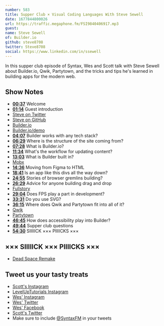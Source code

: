 ```yaml
---
number: 583
title: Supper Club × Visual Coding Languages With Steve Sewell
date: 1677844800026
url: https://traffic.megaphone.fm/FSI9840406917.mp3
guest: 
name: Steve Sewell
of: Builder.io
github: steve8708
twitter: Steve8708
social: https://www.linkedin.com/in/ssewell
---
```


In this supper club episode of Syntax, Wes and Scott talk with Steve Sewell about Builder.io, Qwik, Partytown, and the tricks and tips he's learned in building apps for the modern web.

## Show Notes

- **[00:37](#t=00:37)** Welcome
- **[01:14](#t=01:14)** Guest introduction
- [Steve on Twitter](https://twitter.com/Steve8708)
- [Steve on GitHub](https://github.com/steve8708)
- [Builder.io](https://www.builder.io/)
- [Builder.io/demo](https://builder.io/demo)
- **[04:07](#t=04:07)** Builder works with any tech stack?
- **[06:29](#t=06:29)** Where is the structure of the site coming from?
- **[07:28](#t=07:28)** What is Builder.io?
- **[11:34](#t=11:34)** What's the workflow for updating content?
- **[13:03](#t=13:03)** What is Builder built in?
- [Mobx](https://mobx.js.org/README.html)
- **[14:36](#t=14:36)** Moving from Figma to HTML
- **[18:41](#t=18:41)** Is an app like this divs all the way down?
- **[24:55](#t=24:55)** Stories of browser gremlins building?
- **[26:29](#t=26:29)** Advice for anyone building drag and drop
- [Fullstory](https://www.fullstory.com)
- **[29:04](#t=29:04)** Does FPS play a part in development?
- **[33:31](#t=33:31)** Do you use SVG?
- **[36:15](#t=36:15)** Where does Qwik and Partytown fit into all of it?
- [Qwik](https://qwik.builder.io)
- [Partytown](https://partytown.builder.io)
- **[46:45](#t=46:45)** How does accessibility play into Builder?
- **[49:44](#t=49:44)** Supper club questions
- **[54:30](#t=54:30)** SIIIIICK ××× PIIIICKS ×××

## ××× SIIIIICK ××× PIIIICKS ×××

- [Dead Space Remake](<https://en.wikipedia.org/wiki/Dead_Space_(2023_video_game)>)

## Tweet us your tasty treats

- [Scott's Instagram](https://www.instagram.com/stolinski/)
- [LevelUpTutorials Instagram](https://www.instagram.com/LevelUpTutorials/)
- [Wes' Instagram](https://www.instagram.com/wesbos/)
- [Wes' Twitter](https://twitter.com/wesbos)
- [Wes' Facebook](https://www.facebook.com/wesbos.developer)
- [Scott's Twitter](https://twitter.com/stolinski)
- Make sure to include [@SyntaxFM](https://twitter.com/SyntaxFM) in your tweets
